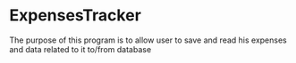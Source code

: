 # ExpensesTracker

The purpose of this program is to allow user to save and read his expenses and data related to it to/from database
